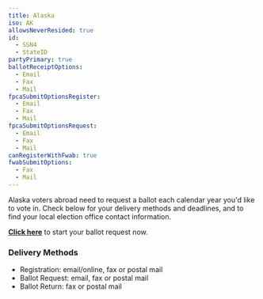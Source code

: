 ```yaml
---
title: Alaska
iso: AK
allowsNeverResided: true
id:
  - SSN4
  - StateID
partyPrimary: true
ballotReceiptOptions:
  - Email
  - Fax
  - Mail
fpcaSubmitOptionsRegister:
  - Email
  - Fax
  - Mail
fpcaSubmitOptionsRequest:
  - Email
  - Fax
  - Mail
canRegisterWithFwab: true
fwabSubmitOptions:
  - Fax
  - Mail
---
```

Alaska voters abroad need to request a ballot each calendar year you'd like to vote in. Check below for your delivery methods and deadlines, and to find your local election office contact information.

[**Click here**](https://www.votefromabroad.org) to start your ballot request now.

### Delivery Methods

* Registration: email/online, fax or postal mail
* Ballot Request: email, fax or postal mail
* Ballot Return: fax or postal mail
